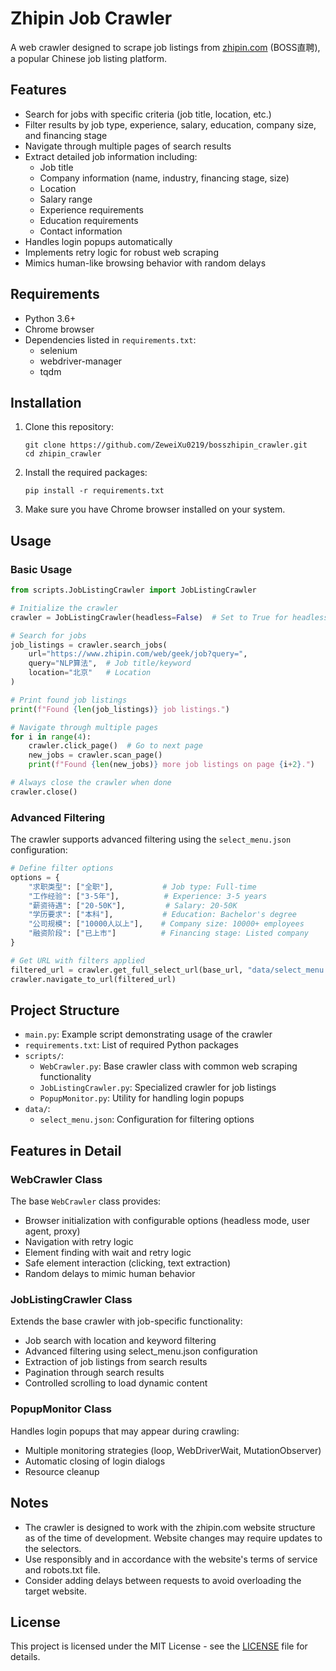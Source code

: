# Zhipin Job Crawler

A web crawler designed to scrape job listings from [zhipin.com](https://www.zhipin.com/) (BOSS直聘), a popular Chinese job listing platform.

## Features

- Search for jobs with specific criteria (job title, location, etc.)
- Filter results by job type, experience, salary, education, company size, and financing stage
- Navigate through multiple pages of search results
- Extract detailed job information including:
  - Job title
  - Company information (name, industry, financing stage, size)
  - Location
  - Salary range
  - Experience requirements
  - Education requirements
  - Contact information
- Handles login popups automatically
- Implements retry logic for robust web scraping
- Mimics human-like browsing behavior with random delays

## Requirements

- Python 3.6+
- Chrome browser
- Dependencies listed in `requirements.txt`:
  - selenium
  - webdriver-manager
  - tqdm

## Installation

1. Clone this repository:
   ```
   git clone https://github.com/ZeweiXu0219/bosszhipin_crawler.git
   cd zhipin_crawler
   ```

2. Install the required packages:
   ```
   pip install -r requirements.txt
   ```

3. Make sure you have Chrome browser installed on your system.

## Usage

### Basic Usage

```python
from scripts.JobListingCrawler import JobListingCrawler

# Initialize the crawler
crawler = JobListingCrawler(headless=False)  # Set to True for headless mode

# Search for jobs
job_listings = crawler.search_jobs(
    url="https://www.zhipin.com/web/geek/job?query=",
    query="NLP算法",  # Job title/keyword
    location="北京"   # Location
)

# Print found job listings
print(f"Found {len(job_listings)} job listings.")

# Navigate through multiple pages
for i in range(4):
    crawler.click_page()  # Go to next page
    new_jobs = crawler.scan_page()
    print(f"Found {len(new_jobs)} more job listings on page {i+2}.")

# Always close the crawler when done
crawler.close()
```

### Advanced Filtering

The crawler supports advanced filtering using the `select_menu.json` configuration:

```python
# Define filter options
options = {
    "求职类型": ["全职"],           # Job type: Full-time
    "工作经验": ["3-5年"],          # Experience: 3-5 years
    "薪资待遇": ["20-50K"],         # Salary: 20-50K
    "学历要求": ["本科"],           # Education: Bachelor's degree
    "公司规模": ["10000人以上"],    # Company size: 10000+ employees
    "融资阶段": ["已上市"]          # Financing stage: Listed company
}

# Get URL with filters applied
filtered_url = crawler.get_full_select_url(base_url, "data/select_menu.json", options)
crawler.navigate_to_url(filtered_url)
```

## Project Structure

- `main.py`: Example script demonstrating usage of the crawler
- `requirements.txt`: List of required Python packages
- `scripts/`:
  - `WebCrawler.py`: Base crawler class with common web scraping functionality
  - `JobListingCrawler.py`: Specialized crawler for job listings
  - `PopupMonitor.py`: Utility for handling login popups
- `data/`:
  - `select_menu.json`: Configuration for filtering options

## Features in Detail

### WebCrawler Class

The base `WebCrawler` class provides:

- Browser initialization with configurable options (headless mode, user agent, proxy)
- Navigation with retry logic
- Element finding with wait and retry logic
- Safe element interaction (clicking, text extraction)
- Random delays to mimic human behavior

### JobListingCrawler Class

Extends the base crawler with job-specific functionality:

- Job search with location and keyword filtering
- Advanced filtering using select_menu.json configuration
- Extraction of job listings from search results
- Pagination through search results
- Controlled scrolling to load dynamic content

### PopupMonitor Class

Handles login popups that may appear during crawling:

- Multiple monitoring strategies (loop, WebDriverWait, MutationObserver)
- Automatic closing of login dialogs
- Resource cleanup

## Notes

- The crawler is designed to work with the zhipin.com website structure as of the time of development. Website changes may require updates to the selectors.
- Use responsibly and in accordance with the website's terms of service and robots.txt file.
- Consider adding delays between requests to avoid overloading the target website.

## License

This project is licensed under the MIT License - see the [LICENSE](LICENSE) file for details.
